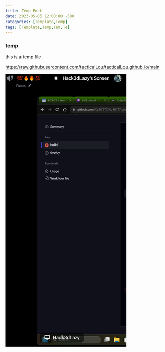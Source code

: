 ```yaml
---
title: Temp Post
date: 2023-05-05 12:00:00 -500
categories: [Template,Temp]
tags: [Template,Temp,Tem,Te]
---
```

### temp

this is a temp file.

https://raw.githubusercontent.com/tacticalLou/tacticalLou.github.io/main

![Pasted image 20230929193133.png](https://raw.githubusercontent.com/tacticalLou/tacticalLou.github.io/main/Pasted%20image%2020230929193133.png)

